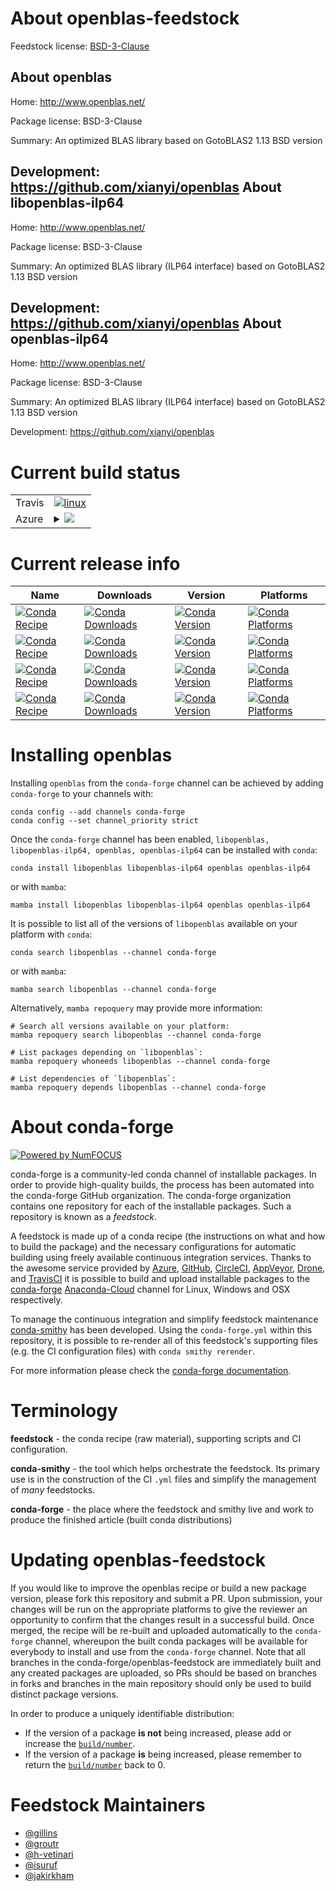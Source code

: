 About openblas-feedstock
========================

Feedstock license: [BSD-3-Clause](https://github.com/conda-forge/openblas-feedstock/blob/main/LICENSE.txt)

About openblas
--------------

Home: http://www.openblas.net/

Package license: BSD-3-Clause

Summary: An optimized BLAS library based on GotoBLAS2 1.13 BSD version

Development: https://github.com/xianyi/openblas
About libopenblas-ilp64
-----------------------

Home: http://www.openblas.net/

Package license: BSD-3-Clause

Summary: An optimized BLAS library (ILP64 interface) based on GotoBLAS2 1.13 BSD version

Development: https://github.com/xianyi/openblas
About openblas-ilp64
--------------------

Home: http://www.openblas.net/

Package license: BSD-3-Clause

Summary: An optimized BLAS library (ILP64 interface) based on GotoBLAS2 1.13 BSD version

Development: https://github.com/xianyi/openblas

Current build status
====================


<table><tr>
    <td>Travis</td>
    <td>
      <a href="https://app.travis-ci.com/conda-forge/openblas-feedstock">
        <img alt="linux" src="https://img.shields.io/travis/com/conda-forge/openblas-feedstock/main.svg?label=Linux">
      </a>
    </td>
  </tr>
    
  <tr>
    <td>Azure</td>
    <td>
      <details>
        <summary>
          <a href="https://dev.azure.com/conda-forge/feedstock-builds/_build/latest?definitionId=716&branchName=main">
            <img src="https://dev.azure.com/conda-forge/feedstock-builds/_apis/build/status/openblas-feedstock?branchName=main">
          </a>
        </summary>
        <table>
          <thead><tr><th>Variant</th><th>Status</th></tr></thead>
          <tbody><tr>
              <td>linux_64_SYMBOLSUFFIX64_USE_OPENMP0name_suffix-ilp64</td>
              <td>
                <a href="https://dev.azure.com/conda-forge/feedstock-builds/_build/latest?definitionId=716&branchName=main">
                  <img src="https://dev.azure.com/conda-forge/feedstock-builds/_apis/build/status/openblas-feedstock?branchName=main&jobName=linux&configuration=linux%20linux_64_SYMBOLSUFFIX64_USE_OPENMP0name_suffix-ilp64" alt="variant">
                </a>
              </td>
            </tr><tr>
              <td>linux_64_SYMBOLSUFFIX64_USE_OPENMP1name_suffix-ilp64</td>
              <td>
                <a href="https://dev.azure.com/conda-forge/feedstock-builds/_build/latest?definitionId=716&branchName=main">
                  <img src="https://dev.azure.com/conda-forge/feedstock-builds/_apis/build/status/openblas-feedstock?branchName=main&jobName=linux&configuration=linux%20linux_64_SYMBOLSUFFIX64_USE_OPENMP1name_suffix-ilp64" alt="variant">
                </a>
              </td>
            </tr><tr>
              <td>linux_64_SYMBOLSUFFIXUSE_OPENMP0name_suffix</td>
              <td>
                <a href="https://dev.azure.com/conda-forge/feedstock-builds/_build/latest?definitionId=716&branchName=main">
                  <img src="https://dev.azure.com/conda-forge/feedstock-builds/_apis/build/status/openblas-feedstock?branchName=main&jobName=linux&configuration=linux%20linux_64_SYMBOLSUFFIXUSE_OPENMP0name_suffix" alt="variant">
                </a>
              </td>
            </tr><tr>
              <td>linux_64_SYMBOLSUFFIXUSE_OPENMP1name_suffix</td>
              <td>
                <a href="https://dev.azure.com/conda-forge/feedstock-builds/_build/latest?definitionId=716&branchName=main">
                  <img src="https://dev.azure.com/conda-forge/feedstock-builds/_apis/build/status/openblas-feedstock?branchName=main&jobName=linux&configuration=linux%20linux_64_SYMBOLSUFFIXUSE_OPENMP1name_suffix" alt="variant">
                </a>
              </td>
            </tr><tr>
              <td>linux_aarch64_USE_OPENMP0</td>
              <td>
                <a href="https://dev.azure.com/conda-forge/feedstock-builds/_build/latest?definitionId=716&branchName=main">
                  <img src="https://dev.azure.com/conda-forge/feedstock-builds/_apis/build/status/openblas-feedstock?branchName=main&jobName=linux&configuration=linux%20linux_aarch64_USE_OPENMP0" alt="variant">
                </a>
              </td>
            </tr><tr>
              <td>linux_aarch64_USE_OPENMP1</td>
              <td>
                <a href="https://dev.azure.com/conda-forge/feedstock-builds/_build/latest?definitionId=716&branchName=main">
                  <img src="https://dev.azure.com/conda-forge/feedstock-builds/_apis/build/status/openblas-feedstock?branchName=main&jobName=linux&configuration=linux%20linux_aarch64_USE_OPENMP1" alt="variant">
                </a>
              </td>
            </tr><tr>
              <td>linux_ppc64le_SYMBOLSUFFIX64_USE_OPENMP0name_suffix-ilp64</td>
              <td>
                <a href="https://dev.azure.com/conda-forge/feedstock-builds/_build/latest?definitionId=716&branchName=main">
                  <img src="https://dev.azure.com/conda-forge/feedstock-builds/_apis/build/status/openblas-feedstock?branchName=main&jobName=linux&configuration=linux%20linux_ppc64le_SYMBOLSUFFIX64_USE_OPENMP0name_suffix-ilp64" alt="variant">
                </a>
              </td>
            </tr><tr>
              <td>linux_ppc64le_SYMBOLSUFFIX64_USE_OPENMP1name_suffix-ilp64</td>
              <td>
                <a href="https://dev.azure.com/conda-forge/feedstock-builds/_build/latest?definitionId=716&branchName=main">
                  <img src="https://dev.azure.com/conda-forge/feedstock-builds/_apis/build/status/openblas-feedstock?branchName=main&jobName=linux&configuration=linux%20linux_ppc64le_SYMBOLSUFFIX64_USE_OPENMP1name_suffix-ilp64" alt="variant">
                </a>
              </td>
            </tr><tr>
              <td>linux_ppc64le_SYMBOLSUFFIXUSE_OPENMP0name_suffix</td>
              <td>
                <a href="https://dev.azure.com/conda-forge/feedstock-builds/_build/latest?definitionId=716&branchName=main">
                  <img src="https://dev.azure.com/conda-forge/feedstock-builds/_apis/build/status/openblas-feedstock?branchName=main&jobName=linux&configuration=linux%20linux_ppc64le_SYMBOLSUFFIXUSE_OPENMP0name_suffix" alt="variant">
                </a>
              </td>
            </tr><tr>
              <td>linux_ppc64le_SYMBOLSUFFIXUSE_OPENMP1name_suffix</td>
              <td>
                <a href="https://dev.azure.com/conda-forge/feedstock-builds/_build/latest?definitionId=716&branchName=main">
                  <img src="https://dev.azure.com/conda-forge/feedstock-builds/_apis/build/status/openblas-feedstock?branchName=main&jobName=linux&configuration=linux%20linux_ppc64le_SYMBOLSUFFIXUSE_OPENMP1name_suffix" alt="variant">
                </a>
              </td>
            </tr><tr>
              <td>osx_64_SYMBOLSUFFIX64_name_suffix-ilp64</td>
              <td>
                <a href="https://dev.azure.com/conda-forge/feedstock-builds/_build/latest?definitionId=716&branchName=main">
                  <img src="https://dev.azure.com/conda-forge/feedstock-builds/_apis/build/status/openblas-feedstock?branchName=main&jobName=osx&configuration=osx%20osx_64_SYMBOLSUFFIX64_name_suffix-ilp64" alt="variant">
                </a>
              </td>
            </tr><tr>
              <td>osx_64_SYMBOLSUFFIXname_suffix</td>
              <td>
                <a href="https://dev.azure.com/conda-forge/feedstock-builds/_build/latest?definitionId=716&branchName=main">
                  <img src="https://dev.azure.com/conda-forge/feedstock-builds/_apis/build/status/openblas-feedstock?branchName=main&jobName=osx&configuration=osx%20osx_64_SYMBOLSUFFIXname_suffix" alt="variant">
                </a>
              </td>
            </tr><tr>
              <td>osx_arm64_SYMBOLSUFFIX64_name_suffix-ilp64</td>
              <td>
                <a href="https://dev.azure.com/conda-forge/feedstock-builds/_build/latest?definitionId=716&branchName=main">
                  <img src="https://dev.azure.com/conda-forge/feedstock-builds/_apis/build/status/openblas-feedstock?branchName=main&jobName=osx&configuration=osx%20osx_arm64_SYMBOLSUFFIX64_name_suffix-ilp64" alt="variant">
                </a>
              </td>
            </tr><tr>
              <td>osx_arm64_SYMBOLSUFFIXname_suffix</td>
              <td>
                <a href="https://dev.azure.com/conda-forge/feedstock-builds/_build/latest?definitionId=716&branchName=main">
                  <img src="https://dev.azure.com/conda-forge/feedstock-builds/_apis/build/status/openblas-feedstock?branchName=main&jobName=osx&configuration=osx%20osx_arm64_SYMBOLSUFFIXname_suffix" alt="variant">
                </a>
              </td>
            </tr><tr>
              <td>win_64</td>
              <td>
                <a href="https://dev.azure.com/conda-forge/feedstock-builds/_build/latest?definitionId=716&branchName=main">
                  <img src="https://dev.azure.com/conda-forge/feedstock-builds/_apis/build/status/openblas-feedstock?branchName=main&jobName=win&configuration=win%20win_64_" alt="variant">
                </a>
              </td>
            </tr>
          </tbody>
        </table>
      </details>
    </td>
  </tr>
</table>

Current release info
====================

| Name | Downloads | Version | Platforms |
| --- | --- | --- | --- |
| [![Conda Recipe](https://img.shields.io/badge/recipe-libopenblas-green.svg)](https://anaconda.org/conda-forge/libopenblas) | [![Conda Downloads](https://img.shields.io/conda/dn/conda-forge/libopenblas.svg)](https://anaconda.org/conda-forge/libopenblas) | [![Conda Version](https://img.shields.io/conda/vn/conda-forge/libopenblas.svg)](https://anaconda.org/conda-forge/libopenblas) | [![Conda Platforms](https://img.shields.io/conda/pn/conda-forge/libopenblas.svg)](https://anaconda.org/conda-forge/libopenblas) |
| [![Conda Recipe](https://img.shields.io/badge/recipe-libopenblas--ilp64-green.svg)](https://anaconda.org/conda-forge/libopenblas-ilp64) | [![Conda Downloads](https://img.shields.io/conda/dn/conda-forge/libopenblas-ilp64.svg)](https://anaconda.org/conda-forge/libopenblas-ilp64) | [![Conda Version](https://img.shields.io/conda/vn/conda-forge/libopenblas-ilp64.svg)](https://anaconda.org/conda-forge/libopenblas-ilp64) | [![Conda Platforms](https://img.shields.io/conda/pn/conda-forge/libopenblas-ilp64.svg)](https://anaconda.org/conda-forge/libopenblas-ilp64) |
| [![Conda Recipe](https://img.shields.io/badge/recipe-openblas-green.svg)](https://anaconda.org/conda-forge/openblas) | [![Conda Downloads](https://img.shields.io/conda/dn/conda-forge/openblas.svg)](https://anaconda.org/conda-forge/openblas) | [![Conda Version](https://img.shields.io/conda/vn/conda-forge/openblas.svg)](https://anaconda.org/conda-forge/openblas) | [![Conda Platforms](https://img.shields.io/conda/pn/conda-forge/openblas.svg)](https://anaconda.org/conda-forge/openblas) |
| [![Conda Recipe](https://img.shields.io/badge/recipe-openblas--ilp64-green.svg)](https://anaconda.org/conda-forge/openblas-ilp64) | [![Conda Downloads](https://img.shields.io/conda/dn/conda-forge/openblas-ilp64.svg)](https://anaconda.org/conda-forge/openblas-ilp64) | [![Conda Version](https://img.shields.io/conda/vn/conda-forge/openblas-ilp64.svg)](https://anaconda.org/conda-forge/openblas-ilp64) | [![Conda Platforms](https://img.shields.io/conda/pn/conda-forge/openblas-ilp64.svg)](https://anaconda.org/conda-forge/openblas-ilp64) |

Installing openblas
===================

Installing `openblas` from the `conda-forge` channel can be achieved by adding `conda-forge` to your channels with:

```
conda config --add channels conda-forge
conda config --set channel_priority strict
```

Once the `conda-forge` channel has been enabled, `libopenblas, libopenblas-ilp64, openblas, openblas-ilp64` can be installed with `conda`:

```
conda install libopenblas libopenblas-ilp64 openblas openblas-ilp64
```

or with `mamba`:

```
mamba install libopenblas libopenblas-ilp64 openblas openblas-ilp64
```

It is possible to list all of the versions of `libopenblas` available on your platform with `conda`:

```
conda search libopenblas --channel conda-forge
```

or with `mamba`:

```
mamba search libopenblas --channel conda-forge
```

Alternatively, `mamba repoquery` may provide more information:

```
# Search all versions available on your platform:
mamba repoquery search libopenblas --channel conda-forge

# List packages depending on `libopenblas`:
mamba repoquery whoneeds libopenblas --channel conda-forge

# List dependencies of `libopenblas`:
mamba repoquery depends libopenblas --channel conda-forge
```


About conda-forge
=================

[![Powered by
NumFOCUS](https://img.shields.io/badge/powered%20by-NumFOCUS-orange.svg?style=flat&colorA=E1523D&colorB=007D8A)](https://numfocus.org)

conda-forge is a community-led conda channel of installable packages.
In order to provide high-quality builds, the process has been automated into the
conda-forge GitHub organization. The conda-forge organization contains one repository
for each of the installable packages. Such a repository is known as a *feedstock*.

A feedstock is made up of a conda recipe (the instructions on what and how to build
the package) and the necessary configurations for automatic building using freely
available continuous integration services. Thanks to the awesome service provided by
[Azure](https://azure.microsoft.com/en-us/services/devops/), [GitHub](https://github.com/),
[CircleCI](https://circleci.com/), [AppVeyor](https://www.appveyor.com/),
[Drone](https://cloud.drone.io/welcome), and [TravisCI](https://travis-ci.com/)
it is possible to build and upload installable packages to the
[conda-forge](https://anaconda.org/conda-forge) [Anaconda-Cloud](https://anaconda.org/)
channel for Linux, Windows and OSX respectively.

To manage the continuous integration and simplify feedstock maintenance
[conda-smithy](https://github.com/conda-forge/conda-smithy) has been developed.
Using the ``conda-forge.yml`` within this repository, it is possible to re-render all of
this feedstock's supporting files (e.g. the CI configuration files) with ``conda smithy rerender``.

For more information please check the [conda-forge documentation](https://conda-forge.org/docs/).

Terminology
===========

**feedstock** - the conda recipe (raw material), supporting scripts and CI configuration.

**conda-smithy** - the tool which helps orchestrate the feedstock.
                   Its primary use is in the construction of the CI ``.yml`` files
                   and simplify the management of *many* feedstocks.

**conda-forge** - the place where the feedstock and smithy live and work to
                  produce the finished article (built conda distributions)


Updating openblas-feedstock
===========================

If you would like to improve the openblas recipe or build a new
package version, please fork this repository and submit a PR. Upon submission,
your changes will be run on the appropriate platforms to give the reviewer an
opportunity to confirm that the changes result in a successful build. Once
merged, the recipe will be re-built and uploaded automatically to the
`conda-forge` channel, whereupon the built conda packages will be available for
everybody to install and use from the `conda-forge` channel.
Note that all branches in the conda-forge/openblas-feedstock are
immediately built and any created packages are uploaded, so PRs should be based
on branches in forks and branches in the main repository should only be used to
build distinct package versions.

In order to produce a uniquely identifiable distribution:
 * If the version of a package **is not** being increased, please add or increase
   the [``build/number``](https://docs.conda.io/projects/conda-build/en/latest/resources/define-metadata.html#build-number-and-string).
 * If the version of a package **is** being increased, please remember to return
   the [``build/number``](https://docs.conda.io/projects/conda-build/en/latest/resources/define-metadata.html#build-number-and-string)
   back to 0.

Feedstock Maintainers
=====================

* [@gillins](https://github.com/gillins/)
* [@groutr](https://github.com/groutr/)
* [@h-vetinari](https://github.com/h-vetinari/)
* [@isuruf](https://github.com/isuruf/)
* [@jakirkham](https://github.com/jakirkham/)


